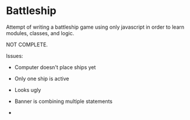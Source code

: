 # Battleship

Attempt of writing a battleship game using only javascript in order to learn modules, classes, and logic.

NOT COMPLETE.

Issues:

- Computer doesn't place ships yet

- Only one ship is active

- Looks ugly

- Banner is combining multiple statements

- 
